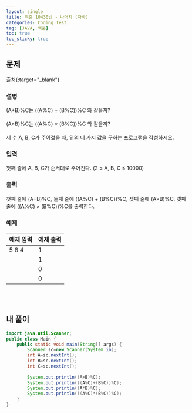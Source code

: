 ```yaml
---
layout: single
title: 백준 10430번 - 나머지 (자바)
categories: Coding_Test
tag: [JAVA, 백준]
toc: true
toc_sticky: true
---
```


## 문제
[출처](https://www.acmicpc.net/problem/10430){:target="_blank"}
### 설명
(A+B)%C는 ((A%C) + (B%C))%C 와 같을까?
<br/><br/>
(A×B)%C는 ((A%C) × (B%C))%C 와 같을까?
<br/><br/>
세 수 A, B, C가 주어졌을 때, 위의 네 가지 값을 구하는 프로그램을 작성하시오.


### 입력
첫째 줄에 A, B, C가 순서대로 주어진다. (2 ≤ A, B, C ≤ 10000)

### 출력
첫째 줄에 (A+B)%C, 둘째 줄에 ((A%C) + (B%C))%C, 셋째 줄에 (A×B)%C, 넷째 줄에 ((A%C) × (B%C))%C를 출력한다.

### 예제

|예제 입력|예제 출력|
|---|---|
|5 8 4|1|
| |1|
| |0|
| |0|

<br/><br/>

## 내 풀이
```java
import java.util.Scanner;
public class Main {
	public static void main(String[] args) {
		Scanner sc=new Scanner(System.in);
		int A=sc.nextInt();
		int B=sc.nextInt();
		int C=sc.nextInt();
		
		System.out.println((A+B)%C);
		System.out.println(((A%C)+(B%C))%C);
		System.out.println((A*B)%C);
		System.out.println(((A%C)*(B%C))%C);
	}
}
```